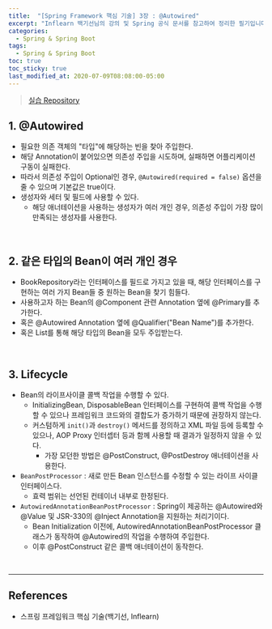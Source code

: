 ```yaml
---
title:  "[Spring Framework 핵심 기술] 3장 : @Autowired"
excerpt: "Inflearn 백기선님의 강의 및 Spring 공식 문서를 참고하여 정리한 필기입니다."
categories:
  - Spring & Spring Boot
tags:
  - Spring & Spring Boot
toc: true
toc_sticky: true
last_modified_at: 2020-07-09T08:08:00-05:00
---
```


> [실습 Repository](https://github.com/xlffm3/spring-learning-test/tree/inflearn-core)

## 1. @Autowired

* 필요한 의존 객체의 "타입"에 해당하는 빈을 찾아 주입한다.
* 해당 Annotation이 붙어있으면 의존성 주입을 시도하며, 실패하면 어플리케이션 구동이 실패한다.
* 따라서 의존성 주입이 Optional인 경우, ``@Autowired(required = false)`` 옵션을 줄 수 있으며 기본값은 true이다.
* 생성자와 세터 및 필드에 사용할 수 있다.
  * 해당 애너테이션을 사용하는 생성자가 여러 개인 경우, 의존성 주입이 가장 많이 만족되는 생성자를 사용한다.

<br>

## 2. 같은 타입의 Bean이 여러 개인 경우

* BookRepository라는 인터페이스를 필드로 가지고 있을 때, 해당 인터페이스를 구현하는 여러 가지 Bean들 중 원하는 Bean을 찾기 힘들다.
* 사용하고자 하는 Bean의 @Component 관련 Annotation 옆에 @Primary를 추가한다.
* 혹은 @Autowired Annotation 옆에 @Qualifier("Bean Name")를 추가한다.
* 혹은 List를 통해 해당 타입의 Bean을 모두 주입받는다.

<br>

## 3. Lifecycle

* Bean의 라이프사이클 콜백 작업을 수행할 수 있다.
  * InitializingBean, DisposableBean 인터페이스를 구현하여 콜백 작업을 수행할 수 있으나 프레임워크 코드와의 결합도가 증가하기 때문에 권장하지 않는다.
  * 커스텀하게 ``init()``과 ``destroy()`` 메서드를 정의하고 XML 파일 등에 등록할 수 있으나, AOP Proxy 인터셉터 등과 함께 사용할 때 결과가 일정하지 않을 수 있다.
    * 가장 모던한 방법은 @PostConstruct, @PostDestroy 애너테이션을 사용한다.
* ``BeanPostProcessor`` : 새로 만든 Bean 인스턴스를 수정할 수 있는 라이프 사이클 인터페이스다.
  * 효력 범위는 선언된 컨테이너 내부로 한정된다.
* ``AutowiredAnnotationBeanPostProcessor`` : Spring이 제공하는 @Autowired와 @Value 및 JSR-330의 @Inject Annotation을 지원하는 처리기이다.
  * Bean Initialization 이전에, AutowiredAnnotationBeanPostProcessor 클래스가 동작하여 @Autowired의 작업을 수행하여 주입한다.
  * 이후 @PostConstruct 같은 콜백 애너테이션이 동작한다.

<br>

---

## References

*	스프링 프레임워크 핵심 기술(백기선, Inflearn)
